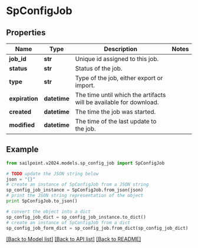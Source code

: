 # SpConfigJob


## Properties

Name | Type | Description | Notes
------------ | ------------- | ------------- | -------------
**job_id** | **str** | Unique id assigned to this job. | 
**status** | **str** | Status of the job. | 
**type** | **str** | Type of the job, either export or import. | 
**expiration** | **datetime** | The time until which the artifacts will be available for download. | 
**created** | **datetime** | The time the job was started. | 
**modified** | **datetime** | The time of the last update to the job. | 

## Example

```python
from sailpoint.v2024.models.sp_config_job import SpConfigJob

# TODO update the JSON string below
json = "{}"
# create an instance of SpConfigJob from a JSON string
sp_config_job_instance = SpConfigJob.from_json(json)
# print the JSON string representation of the object
print SpConfigJob.to_json()

# convert the object into a dict
sp_config_job_dict = sp_config_job_instance.to_dict()
# create an instance of SpConfigJob from a dict
sp_config_job_form_dict = sp_config_job.from_dict(sp_config_job_dict)
```
[[Back to Model list]](../README.md#documentation-for-models) [[Back to API list]](../README.md#documentation-for-api-endpoints) [[Back to README]](../README.md)


